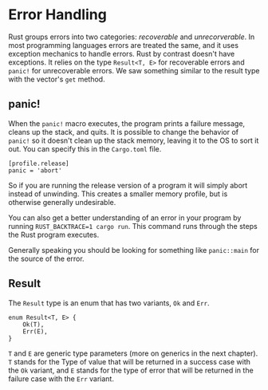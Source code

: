 # Error Handling

Rust groups errors into two categories: *recoverable* and *unrecorverable*. In most programming languages errors are treated the same, and it uses exception mechanics to handle errors. Rust by contrast doesn't have exceptions. It relies on the type `Result<T, E>` for recoverable errors and `panic!` for unrecoverable errors. We saw something similar to the result type with the vector's `get` method.

## panic!

When the `panic!` macro executes, the program prints a failure message, cleans up the stack, and quits. It is possible to change the behavior of `panic!` so it doesn't clean up the stack memory, leaving it to the OS to sort it out. You can specify this in the `Cargo.toml` file.

```
[profile.release]
panic = 'abort'
```

So if you are running the release version of a program it will simply abort instead of unwinding. This creates a smaller memory profile, but is otherwise generally undesirable.

You can also get a better understanding of an error in your program by running `RUST_BACKTRACE=1 cargo run`. This command runs through the steps the Rust program executes.

Generally speaking you should be looking for something like `panic::main` for the source of the error.

## Result

The `Result` type is an enum that has two variants, `Ok` and `Err`.

```
enum Result<T, E> {
    Ok(T),
    Err(E),
}
```

`T` and `E` are generic type parameters (more on generics in the next chapter). `T` stands for the Type of value that will be returned in a success case with the `Ok` variant, and `E` stands for the type of error that will be returned in the failure case with the `Err` variant.
